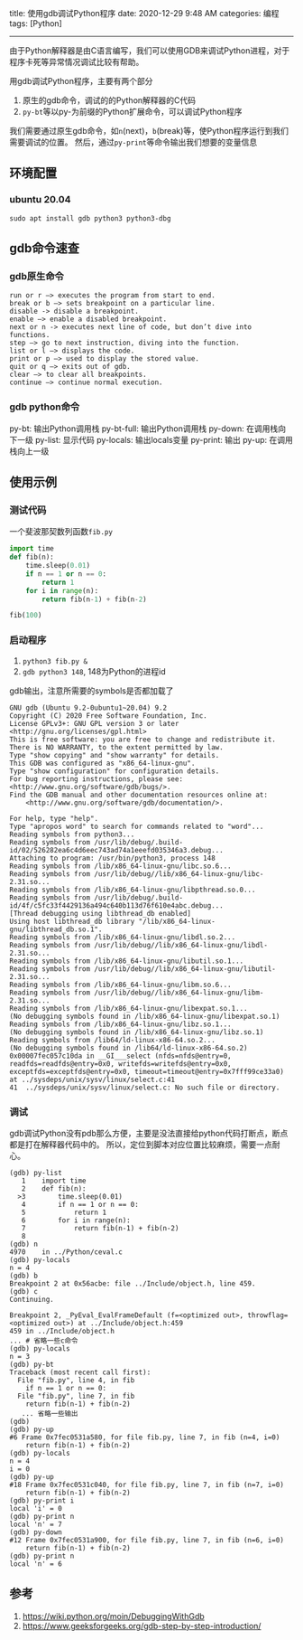title: 使用gdb调试Python程序
date: 2020-12-29 9:48 AM
categories: 编程
tags: [Python] 

----

由于Python解释器是由C语言编写，我们可以使用GDB来调试Python进程，对于程序卡死等异常情况调试比较有帮助。

<!--more-->

用gdb调试Python程序，主要有两个部分
1. 原生的gdb命令，调试的的Python解释器的C代码
2. `py-bt`等以py-为前缀的Python扩展命令，可以调试Python程序

我们需要通过原生gdb命令，如`n`(next)，`b`(break)等，使Python程序运行到我们需要调试的位置。
然后，通过`py-print`等命令输出我们想要的变量信息

## 环境配置
### ubuntu 20.04
```
sudo apt install gdb python3 python3-dbg
```

## gdb命令速查
### gdb原生命令
```
run or r –> executes the program from start to end.
break or b –> sets breakpoint on a particular line.
disable -> disable a breakpoint.
enable –> enable a disabled breakpoint.
next or n -> executes next line of code, but don’t dive into functions.
step –> go to next instruction, diving into the function.
list or l –> displays the code.
print or p –> used to display the stored value.
quit or q –> exits out of gdb.
clear –> to clear all breakpoints.
continue –> continue normal execution.
```

### gdb python命令
py-bt: 输出Python调用栈
py-bt-full: 输出Python调用栈
py-down: 在调用栈向下一级
py-list: 显示代码
py-locals: 输出locals变量
py-print: 输出
py-up: 在调用栈向上一级

## 使用示例
### 测试代码
一个斐波那契数列函数`fib.py`
```python
import time
def fib(n):
    time.sleep(0.01)
    if n == 1 or n == 0:
        return 1
    for i in range(n):
        return fib(n-1) + fib(n-2)

fib(100)
```

### 启动程序
1. `python3 fib.py &`
2. `gdb python3 148`, 148为Python的进程id

gdb输出，注意所需要的symbols是否都加载了
```
GNU gdb (Ubuntu 9.2-0ubuntu1~20.04) 9.2
Copyright (C) 2020 Free Software Foundation, Inc.
License GPLv3+: GNU GPL version 3 or later <http://gnu.org/licenses/gpl.html>
This is free software: you are free to change and redistribute it.
There is NO WARRANTY, to the extent permitted by law.
Type "show copying" and "show warranty" for details.
This GDB was configured as "x86_64-linux-gnu".
Type "show configuration" for configuration details.
For bug reporting instructions, please see:
<http://www.gnu.org/software/gdb/bugs/>.
Find the GDB manual and other documentation resources online at:
    <http://www.gnu.org/software/gdb/documentation/>.

For help, type "help".
Type "apropos word" to search for commands related to "word"...
Reading symbols from python3...
Reading symbols from /usr/lib/debug/.build-id/02/526282ea6c4d6eec743ad74a1eeefd035346a3.debug...
Attaching to program: /usr/bin/python3, process 148
Reading symbols from /lib/x86_64-linux-gnu/libc.so.6...
Reading symbols from /usr/lib/debug//lib/x86_64-linux-gnu/libc-2.31.so...
Reading symbols from /lib/x86_64-linux-gnu/libpthread.so.0...
Reading symbols from /usr/lib/debug/.build-id/4f/c5fc33f4429136a494c640b113d76f610e4abc.debug...
[Thread debugging using libthread_db enabled]
Using host libthread_db library "/lib/x86_64-linux-gnu/libthread_db.so.1".
Reading symbols from /lib/x86_64-linux-gnu/libdl.so.2...
Reading symbols from /usr/lib/debug//lib/x86_64-linux-gnu/libdl-2.31.so...
Reading symbols from /lib/x86_64-linux-gnu/libutil.so.1...
Reading symbols from /usr/lib/debug//lib/x86_64-linux-gnu/libutil-2.31.so...
Reading symbols from /lib/x86_64-linux-gnu/libm.so.6...
Reading symbols from /usr/lib/debug//lib/x86_64-linux-gnu/libm-2.31.so...
Reading symbols from /lib/x86_64-linux-gnu/libexpat.so.1...
(No debugging symbols found in /lib/x86_64-linux-gnu/libexpat.so.1)
Reading symbols from /lib/x86_64-linux-gnu/libz.so.1...
(No debugging symbols found in /lib/x86_64-linux-gnu/libz.so.1)
Reading symbols from /lib64/ld-linux-x86-64.so.2...
(No debugging symbols found in /lib64/ld-linux-x86-64.so.2)
0x00007fec057c10da in __GI___select (nfds=nfds@entry=0, readfds=readfds@entry=0x0, writefds=writefds@entry=0x0, exceptfds=exceptfds@entry=0x0, timeout=timeout@entry=0x7fff99ce33a0) at ../sysdeps/unix/sysv/linux/select.c:41
41	../sysdeps/unix/sysv/linux/select.c: No such file or directory.
```

### 调试
gdb调试Python没有pdb那么方便，主要是没法直接给python代码打断点，断点都是打在解释器代码中的。
所以，定位到脚本对应位置比较麻烦，需要一点耐心。

```
(gdb) py-list
   1    import time
   2    def fib(n):
  >3        time.sleep(0.01)
   4        if n == 1 or n == 0:
   5            return 1
   6        for i in range(n):
   7            return fib(n-1) + fib(n-2)
   8
(gdb) n
4970	in ../Python/ceval.c
(gdb) py-locals
n = 4
(gdb) b
Breakpoint 2 at 0x56acbe: file ../Include/object.h, line 459.
(gdb) c
Continuing.

Breakpoint 2, _PyEval_EvalFrameDefault (f=<optimized out>, throwflag=<optimized out>) at ../Include/object.h:459
459	in ../Include/object.h
... # 省略一些c命令
(gdb) py-locals
n = 3
(gdb) py-bt
Traceback (most recent call first):
  File "fib.py", line 4, in fib
    if n == 1 or n == 0:
  File "fib.py", line 7, in fib
    return fib(n-1) + fib(n-2)
   ... 省略一些输出
(gdb)
(gdb) py-up
#6 Frame 0x7fec0531a580, for file fib.py, line 7, in fib (n=4, i=0)
    return fib(n-1) + fib(n-2)
(gdb) py-locals
n = 4
i = 0
(gdb) py-up
#18 Frame 0x7fec0531c040, for file fib.py, line 7, in fib (n=7, i=0)
    return fib(n-1) + fib(n-2)
(gdb) py-print i
local 'i' = 0
(gdb) py-print n
local 'n' = 7
(gdb) py-down
#12 Frame 0x7fec0531a900, for file fib.py, line 7, in fib (n=6, i=0)
    return fib(n-1) + fib(n-2)
(gdb) py-print n
local 'n' = 6
```

## 参考
1. https://wiki.python.org/moin/DebuggingWithGdb
2. https://www.geeksforgeeks.org/gdb-step-by-step-introduction/

